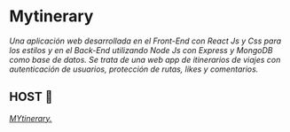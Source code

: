 # Mytinerary
_Una aplicación web desarrollada en el Front-End con React Js y Css para los estilos y en el Back-End utilizando Node Js con Express y MongoDB como base de datos.
Se trata de una web app de itinerarios de viajes con autenticación de usuarios, protección de rutas, likes y comentarios._

## HOST 🚀
_[MYtinerary.](https://mytinerary-mern-cuvillier.herokuapp.com/)_
